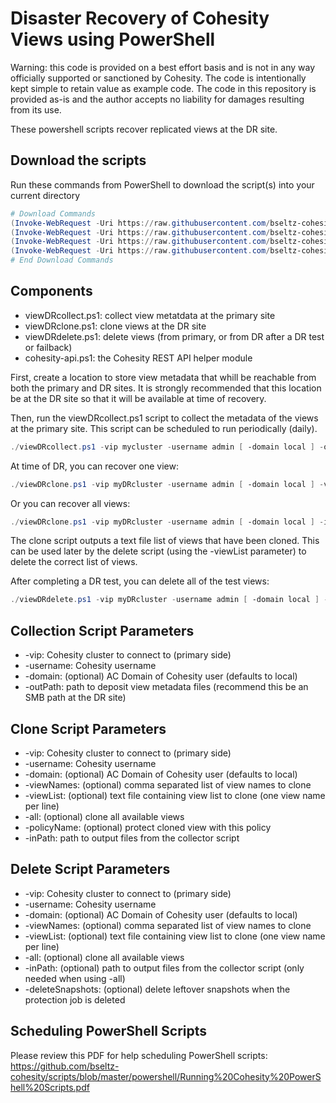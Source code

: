# Disaster Recovery of Cohesity Views using PowerShell

Warning: this code is provided on a best effort basis and is not in any way officially supported or sanctioned by Cohesity. The code is intentionally kept simple to retain value as example code. The code in this repository is provided as-is and the author accepts no liability for damages resulting from its use.

These powershell scripts recover replicated views at the DR site.

## Download the scripts

Run these commands from PowerShell to download the script(s) into your current directory

```powershell
# Download Commands
(Invoke-WebRequest -Uri https://raw.githubusercontent.com/bseltz-cohesity/scripts/master/powershell/viewDR/viewDRcollect.ps1).content | Out-File viewDRcollect.ps1; (Get-Content viewDRcollect.ps1) | Set-Content viewDRcollect.ps1
(Invoke-WebRequest -Uri https://raw.githubusercontent.com/bseltz-cohesity/scripts/master/powershell/viewDR/viewDRclone.ps1).content | Out-File viewDRclone.ps1; (Get-Content viewDRclone.ps1) | Set-Content viewDRclone.ps1
(Invoke-WebRequest -Uri https://raw.githubusercontent.com/bseltz-cohesity/scripts/master/powershell/viewDR/viewDRdelete.ps1).content | Out-File viewDRdelete.ps1; (Get-Content viewDRdelete.ps1) | Set-Content viewDRdelete.ps1
(Invoke-WebRequest -Uri https://raw.githubusercontent.com/bseltz-cohesity/scripts/master/powershell/cohesity-api/cohesity-api.ps1).content | Out-File cohesity-api.ps1; (Get-Content cohesity-api.ps1) | Set-Content cohesity-api.ps1
# End Download Commands
```

## Components

* viewDRcollect.ps1: collect view metatdata at the primary site
* viewDRclone.ps1: clone views at the DR site
* viewDRdelete.ps1: delete views (from primary, or from DR after a DR test or failback)
* cohesity-api.ps1: the Cohesity REST API helper module

First, create a location to store view metadata that whill be reachable from both the primary and DR sites. It is strongly recommended that this location be at the DR site so that it will be available at time of recovery.

Then, run the viewDRcollect.ps1 script to collect the metadata of the views at the primary site. This script can be scheduled to run periodically (daily).

```powershell
./viewDRcollect.ps1 -vip mycluster -username admin [ -domain local ] -outPath \\myserver\myshare
```

At time of DR, you can recover one view:

```powershell
./viewDRclone.ps1 -vip myDRcluster -username admin [ -domain local ] -viewName myview -inPath \\myserver\myshare
```

Or you can recover all views:

```powershell
./viewDRclone.ps1 -vip myDRcluster -username admin [ -domain local ] -inPath \\myserver\myshare -all
```

The clone script outputs a text file list of views that have been cloned. This can be used later by the delete script (using the -viewList parameter) to delete the correct list of views.

After completing a DR test, you can delete all of the test views:

```powershell
./viewDRdelete.ps1 -vip myDRcluster -username admin [ -domain local ] -inPath \\myserver\myshare -all
```

## Collection Script Parameters

* -vip: Cohesity cluster to connect to (primary side)
* -username: Cohesity username
* -domain: (optional) AC Domain of Cohesity user (defaults to local)
* -outPath: path to deposit view metadata files (recommend this be an SMB path at the DR site)

## Clone Script Parameters

* -vip: Cohesity cluster to connect to (primary side)
* -username: Cohesity username
* -domain: (optional) AC Domain of Cohesity user (defaults to local)
* -viewNames: (optional) comma separated list of view names to clone
* -viewList: (optional) text file containing view list to clone (one view name per line)
* -all: (optional) clone all available views
* -policyName: (optional) protect cloned view with this policy
* -inPath: path to output files from the collector script

## Delete Script Parameters

* -vip: Cohesity cluster to connect to (primary side)
* -username: Cohesity username
* -domain: (optional) AC Domain of Cohesity user (defaults to local)
* -viewNames: (optional) comma separated list of view names to clone
* -viewList: (optional) text file containing view list to clone (one view name per line)
* -all: (optional) clone all available views
* -inPath: (optional) path to output files from the collector script (only needed when using -all)
* -deleteSnapshots: (optional) delete leftover snapshots when the protection job is deleted

## Scheduling PowerShell Scripts

Please review this PDF for help scheduling PowerShell scripts: <https://github.com/bseltz-cohesity/scripts/blob/master/powershell/Running%20Cohesity%20PowerShell%20Scripts.pdf>

